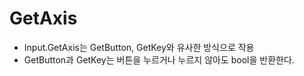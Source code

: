 GetAxis
=========
- Input.GetAxis는 GetButton, GetKey와 유사한 방식으로 작용
- GetButton과 GetKey는 버튼을 누르거나 누르지 않아도 bool을 반환한다.